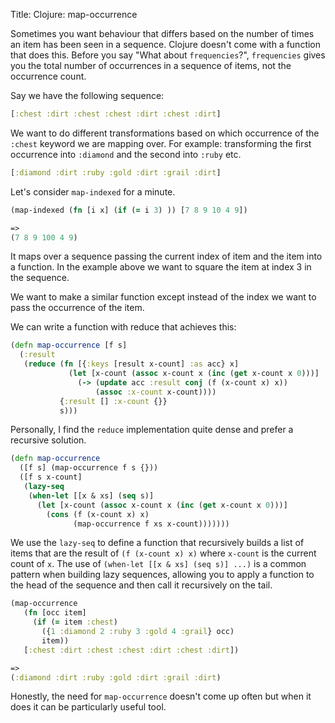Title: Clojure: map-occurrence

Sometimes you want behaviour that differs based on the number of times an item has been seen in a sequence. Clojure doesn't come with a function that does this. Before you say "What about `frequencies`?", `frequencies` gives you the total number of occurrences in a sequence of items, not the occurrence count.

Say we have the following sequence:

```Clojure
[:chest :dirt :chest :chest :dirt :chest :dirt]
```

We want to do different transformations based on which occurrence of the `:chest` keyword we are mapping over. For example: transforming the first occurrence into `:diamond` and the second into `:ruby` etc.

```Clojure
[:diamond :dirt :ruby :gold :dirt :grail :dirt]
```

Let's consider `map-indexed` for a minute.

```Clojure
(map-indexed (fn [i x] (if (= i 3) )) [7 8 9 10 4 9])

=>
(7 8 9 100 4 9)
```

It maps over a sequence passing the current index of item and the item into a function. In the example above we want to square the item at index 3 in the sequence.

We want to make a similar function except instead of the index we want to pass the occurrence of the item.

We can write a function with reduce that achieves this:

```Clojure
(defn map-occurrence [f s]
  (:result
   (reduce (fn [{:keys [result x-count] :as acc} x]
             (let [x-count (assoc x-count x (inc (get x-count x 0)))]
               (-> (update acc :result conj (f (x-count x) x))
                   (assoc :x-count x-count))))
           {:result [] :x-count {}}
           s)))
```

Personally, I find the `reduce` implementation quite dense and prefer a recursive solution.

```Clojure
(defn map-occurrence
  ([f s] (map-occurrence f s {}))
  ([f s x-count]
   (lazy-seq
    (when-let [[x & xs] (seq s)]
      (let [x-count (assoc x-count x (inc (get x-count x 0)))]
        (cons (f (x-count x) x)
              (map-occurrence f xs x-count)))))))
```

We use the `lazy-seq` to define a function that recursively builds a list of items that are the result of `(f (x-count x) x)` where `x-count` is the current count of `x`. The use of `(when-let [[x & xs] (seq s)] ...)` is a common pattern when building lazy sequences, allowing you to apply a function to the head of the sequence and then call it recursively on the tail.

```Clojure
(map-occurrence
   (fn [occ item]
     (if (= item :chest)
       ({1 :diamond 2 :ruby 3 :gold 4 :grail} occ)
       item))
   [:chest :dirt :chest :chest :dirt :chest :dirt])

=>
(:diamond :dirt :ruby :gold :dirt :grail :dirt)
```

Honestly, the need for `map-occurrence` doesn't come up often but when it does it can be particularly useful tool.
